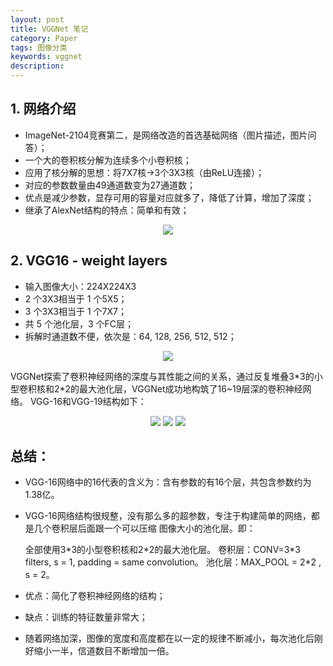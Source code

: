 ```yaml
---
layout: post
title: VGGNet 笔记
category: Paper
tags: 图像分类
keywords: vggnet
description:
---
```


## 1. 网络介绍

* ImageNet-2104竞赛第二，是网络改造的首选基础网络（图片描述，图片问答）；
* 一个大的卷积核分解为连续多个小卷积核；
* 应用了核分解的思想：将7X7核->3个3X3核（由ReLU连接）；
* 对应的参数数量由49通道数变为27通道数；
* 优点是减少参数，显存可用的容量对应就多了，降低了计算，增加了深度；
* 继承了AlexNet结构的特点：简单和有效；

<center>

<img src="https://raw.githubusercontent.com/chiemon/chiemon.github.io/master/img/VGG/1.png">

</center>

## 2. VGG16 - weight layers

- 输入图像大小：224X224X3
- 2 个3X3相当于 1 个5X5；
- 3 个3X3相当于 1 个7X7；
- 共 5 个池化层，3 个FC层；
- 拆解时通道数不便，依次是：64, 128, 256, 512, 512；

<center>

<img src="https://raw.githubusercontent.com/chiemon/chiemon.github.io/master/img/VGG/2.png">

</center>

VGGNet探索了卷积神经网络的深度与其性能之间的关系，通过反复堆叠3\*3的小型卷积核和2\*2的最大池化层，VGGNet成功地构筑了16~19层深的卷积神经网络。
VGG-16和VGG-19结构如下：

<center>

<img src="https://raw.githubusercontent.com/chiemon/chiemon.github.io/master/img/VGG/3.png">

<img src="https://raw.githubusercontent.com/chiemon/chiemon.github.io/master/img/VGG/4.png">

<img src="https://raw.githubusercontent.com/chiemon/chiemon.github.io/master/img/VGG/5.png">

</center>

## 总结：
- VGG-16网络中的16代表的含义为：含有参数的有16个层，共包含参数约为1.38亿。

- VGG-16网络结构很规整，没有那么多的超参数，专注于构建简单的网络，都是几个卷积层后面跟一个可以压缩 图像大小的池化层。即：

    全部使用3\*3的小型卷积核和2\*2的最大池化层。
    卷积层：CONV=3*3 filters, s = 1, padding = same convolution。
    池化层：MAX_POOL = 2\*2 , s = 2。

- 优点：简化了卷积神经网络的结构；

- 缺点：训练的特征数量非常大；

- 随着网络加深，图像的宽度和高度都在以一定的规律不断减小，每次池化后刚好缩小一半，信道数目不断增加一倍。